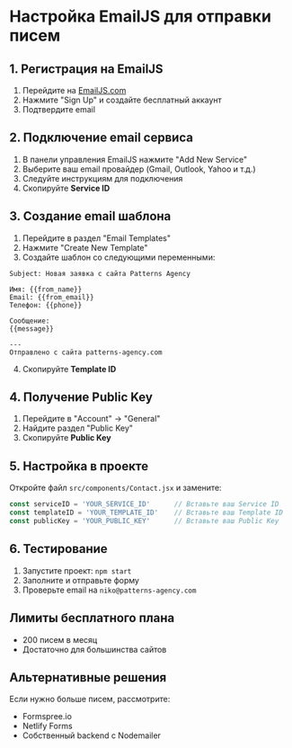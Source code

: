 # Настройка EmailJS для отправки писем

## 1. Регистрация на EmailJS

1. Перейдите на [EmailJS.com](https://www.emailjs.com/)
2. Нажмите "Sign Up" и создайте бесплатный аккаунт
3. Подтвердите email

## 2. Подключение email сервиса

1. В панели управления EmailJS нажмите "Add New Service"
2. Выберите ваш email провайдер (Gmail, Outlook, Yahoo и т.д.)
3. Следуйте инструкциям для подключения
4. Скопируйте **Service ID**

## 3. Создание email шаблона

1. Перейдите в раздел "Email Templates"
2. Нажмите "Create New Template"
3. Создайте шаблон со следующими переменными:

```
Subject: Новая заявка с сайта Patterns Agency

Имя: {{from_name}}
Email: {{from_email}}
Телефон: {{phone}}

Сообщение:
{{message}}

---
Отправлено с сайта patterns-agency.com
```

4. Скопируйте **Template ID**

## 4. Получение Public Key

1. Перейдите в "Account" → "General"
2. Найдите раздел "Public Key"
3. Скопируйте **Public Key**

## 5. Настройка в проекте

Откройте файл `src/components/Contact.jsx` и замените:

```javascript
const serviceID = 'YOUR_SERVICE_ID'      // Вставьте ваш Service ID
const templateID = 'YOUR_TEMPLATE_ID'    // Вставьте ваш Template ID  
const publicKey = 'YOUR_PUBLIC_KEY'      // Вставьте ваш Public Key
```

## 6. Тестирование

1. Запустите проект: `npm start`
2. Заполните и отправьте форму
3. Проверьте email на `niko@patterns-agency.com`

## Лимиты бесплатного плана

- 200 писем в месяц
- Достаточно для большинства сайтов

## Альтернативные решения

Если нужно больше писем, рассмотрите:
- Formspree.io
- Netlify Forms
- Собственный backend с Nodemailer 
